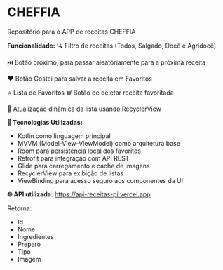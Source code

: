 # CHEFFIA
Repositório para o APP de receitas CHEFFIA

**Funcionalidade:**
🔍 Filtro de receitas (Todos, Salgado, Docê e Agridocê)

⏭️ Botão próximo, para passar aleatóriamente para a próxima receita

❤️ Botão Gostei para salvar a receita em Favoritos

⭐ Lista de Favoritos
🗑️ Botão de deletar receita favoritada

🔄 Atualização dinâmica da lista usando RecyclerView

**🧠 Tecnologias Utilizadas:**
- Kotlin como linguagem principal
- MVVM (Model-View-ViewModel) como arquitetura base
- Room para persistência local dos favoritos
- Retrofit para integração com API REST
- Glide para carregamento e cache de imagens
- RecyclerView para exibição de listas
- ViewBinding para acesso seguro aos componentes da UI

**🌐 API utilizada:**
https://api-receitas-pi.vercel.app

Retorna:
- Id
- Nome
- Ingredientes
- Preparo
- Tipo
- Imagem
